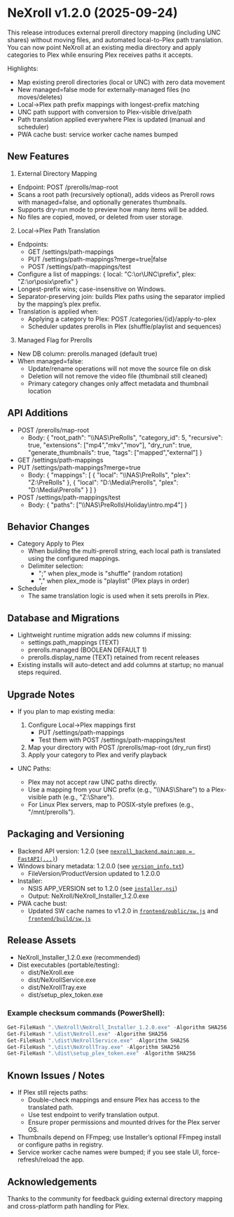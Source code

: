 # NeXroll v1.2.0 (2025-09-24)

This release introduces external preroll directory mapping (including UNC shares) without moving files, and automated local-to-Plex path translation. You can now point NeXroll at an existing media directory and apply categories to Plex while ensuring Plex receives paths it accepts.

Highlights:
- Map existing preroll directories (local or UNC) with zero data movement
- New managed=false mode for externally-managed files (no moves/deletes)
- Local→Plex path prefix mappings with longest-prefix matching
- UNC path support with conversion to Plex-visible drive/path
- Path translation applied everywhere Plex is updated (manual and scheduler)
- PWA cache bust: service worker cache names bumped

## New Features

1) External Directory Mapping
- Endpoint: POST /prerolls/map-root
- Scans a root path (recursively optional), adds videos as Preroll rows with managed=false, and optionally generates thumbnails.
- Supports dry-run mode to preview how many items will be added.
- No files are copied, moved, or deleted from user storage.

2) Local→Plex Path Translation
- Endpoints:
  - GET /settings/path-mappings
  - PUT /settings/path-mappings?merge=true|false
  - POST /settings/path-mappings/test
- Configure a list of mappings: { local: "C:\or\UNC\prefix", plex: "Z:\or\posix\prefix" }
- Longest-prefix wins; case-insensitive on Windows.
- Separator-preserving join: builds Plex paths using the separator implied by the mapping’s plex prefix.
- Translation is applied when:
  - Applying a category to Plex: POST /categories/{id}/apply-to-plex
  - Scheduler updates prerolls in Plex (shuffle/playlist and sequences)

3) Managed Flag for Prerolls
- New DB column: prerolls.managed (default true)
- When managed=false:
  - Update/rename operations will not move the source file on disk
  - Deletion will not remove the video file (thumbnail still cleaned)
  - Primary category changes only affect metadata and thumbnail location

## API Additions

- POST /prerolls/map-root
  - Body:
    {
      "root_path": "\\\\NAS\\PreRolls",
      "category_id": 5,
      "recursive": true,
      "extensions": ["mp4","mkv","mov"],
      "dry_run": true,
      "generate_thumbnails": true,
      "tags": ["mapped","external"]
    }
- GET /settings/path-mappings
- PUT /settings/path-mappings?merge=true
  - Body:
    {
      "mappings": [
        { "local": "\\\\NAS\\PreRolls", "plex": "Z:\\PreRolls" },
        { "local": "D:\\Media\\Prerolls", "plex": "D:\\Media\\Prerolls" }
      ]
    }
- POST /settings/path-mappings/test
  - Body:
    { "paths": ["\\\\NAS\\PreRolls\\Holiday\\intro.mp4"] }

## Behavior Changes

- Category Apply to Plex
  - When building the multi-preroll string, each local path is translated using the configured mappings.
  - Delimiter selection:
    - ";" when plex_mode is "shuffle" (random rotation)
    - "," when plex_mode is "playlist" (Plex plays in order)
- Scheduler
  - The same translation logic is used when it sets prerolls in Plex.

## Database and Migrations

- Lightweight runtime migration adds new columns if missing:
  - settings.path_mappings (TEXT)
  - prerolls.managed (BOOLEAN DEFAULT 1)
  - prerolls.display_name (TEXT) retained from recent releases
- Existing installs will auto-detect and add columns at startup; no manual steps required.

## Upgrade Notes

- If you plan to map existing media:
  1) Configure Local→Plex mappings first
     - PUT /settings/path-mappings
     - Test them with POST /settings/path-mappings/test
  2) Map your directory with POST /prerolls/map-root (dry_run first)
  3) Apply your category to Plex and verify playback

- UNC Paths:
  - Plex may not accept raw UNC paths directly.
  - Use a mapping from your UNC prefix (e.g., "\\\\NAS\\Share") to a Plex-visible path (e.g., "Z:\\Share").
  - For Linux Plex servers, map to POSIX-style prefixes (e.g., "/mnt/prerolls").

## Packaging and Versioning

- Backend API version: 1.2.0 (see [`nexroll_backend.main:app = FastAPI(...)`](NeXroll/nexroll_backend/main.py:494))
- Windows binary metadata: 1.2.0.0 (see [`version_info.txt`](NeXroll/version_info.txt))
  - FileVersion/ProductVersion updated to 1.2.0.0
- Installer:
  - NSIS APP_VERSION set to 1.2.0 (see [`installer.nsi`](NeXroll/installer.nsi:25))
  - Output: NeXroll/NeXroll_Installer_1.2.0.exe
- PWA cache bust:
  - Updated SW cache names to v1.2.0 in [`frontend/public/sw.js`](NeXroll/frontend/public/sw.js:2) and [`frontend/build/sw.js`](NeXroll/frontend/build/sw.js:2)

## Release Assets

- NeXroll_Installer_1.2.0.exe (recommended)
- Dist executables (portable/testing):
  - dist/NeXroll.exe
  - dist/NeXrollService.exe
  - dist/NeXrollTray.exe
  - dist/setup_plex_token.exe

### Example checksum commands (PowerShell):

```powershell
Get-FileHash ".\NeXroll\NeXroll_Installer_1.2.0.exe" -Algorithm SHA256
Get-FileHash ".\dist\NeXroll.exe" -Algorithm SHA256
Get-FileHash ".\dist\NeXrollService.exe" -Algorithm SHA256
Get-FileHash ".\dist\NeXrollTray.exe" -Algorithm SHA256
Get-FileHash ".\dist\setup_plex_token.exe" -Algorithm SHA256
```

## Known Issues / Notes

- If Plex still rejects paths:
  - Double-check mappings and ensure Plex has access to the translated path.
  - Use test endpoint to verify translation output.
  - Ensure proper permissions and mounted drives for the Plex server OS.
- Thumbnails depend on FFmpeg; use Installer’s optional FFmpeg install or configure paths in registry.
- Service worker cache names were bumped; if you see stale UI, force-refresh/reload the app.

## Acknowledgements

Thanks to the community for feedback guiding external directory mapping and cross-platform path handling for Plex.